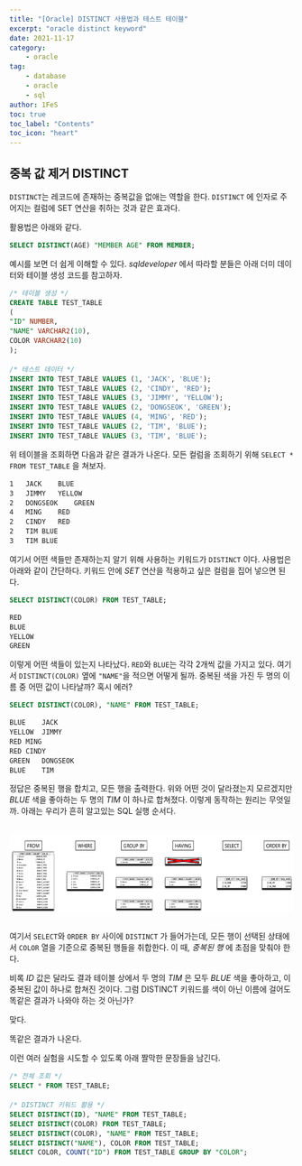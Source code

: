 ```yaml
---
title: "[Oracle] DISTINCT 사용법과 테스트 테이블"
excerpt: "oracle distinct keyword"
date: 2021-11-17
category:
    - oracle
tag:
    - database
    - oracle
    - sql
author: 1FeS
toc: true
toc_label: "Contents"
toc_icon: "heart"
---
```


## 중복 값 제거 DISTINCT

`DISTINCT`는 레코드에 존재하는 중복값을 없애는 역할을 한다. `DISTINCT` 에 인자로 주어지는 컬럼에 SET 연산을 취하는 것과 같은 효과다. 

활용법은 아래와 같다.

```sql
SELECT DISTINCT(AGE) "MEMBER AGE" FROM MEMBER;
```

예시를 보면 더 쉽게 이해할 수 있다. *sqldeveloper* 에서 따라할 분들은 아래 더미 데이터와 테이블 생성 코드를 참고하자.

```sql
/* 테이블 생성 */
CREATE TABLE TEST_TABLE
(
"ID" NUMBER,
"NAME" VARCHAR2(10),
COLOR VARCHAR2(10)
);

/* 테스트 데이터 */
INSERT INTO TEST_TABLE VALUES (1, 'JACK', 'BLUE');
INSERT INTO TEST_TABLE VALUES (2, 'CINDY', 'RED');
INSERT INTO TEST_TABLE VALUES (3, 'JIMMY', 'YELLOW');
INSERT INTO TEST_TABLE VALUES (2, 'DONGSEOK', 'GREEN');
INSERT INTO TEST_TABLE VALUES (4, 'MING', 'RED');
INSERT INTO TEST_TABLE VALUES (2, 'TIM', 'BLUE');
INSERT INTO TEST_TABLE VALUES (3, 'TIM', 'BLUE');
```

위 테이블을 조회하면 다음과 같은 결과가 나온다. 모든 컬럼을 조회하기 위해 `SELECT * FROM TEST_TABLE` 을 쳐보자.

```sh
1	JACK	BLUE
3	JIMMY	YELLOW
2	DONGSEOK	GREEN
4	MING	RED
2	CINDY	RED
2	TIM	BLUE
3   TIM BLUE
```

여기서 어떤 색들만 존재하는지 알기 위해 사용하는 키워드가 `DISTINCT` 이다. 사용법은 아래와 같이 간단하다. 키워드 안에 *SET* 연산을 적용하고 싶은 컬럼을 집어 넣으면 된다.

```sql
SELECT DISTINCT(COLOR) FROM TEST_TABLE;
```
```sh
RED
BLUE
YELLOW
GREEN
```

이렇게 어떤 색들이 있는지 나타났다. `RED`와 `BLUE`는 각각 2개씩 값을 가지고 있다. 여기서 `DISTINCT(COLOR)` 옆에 `"NAME"`을 적으면 어떻게 될까. 중복된 색을 가진 두 명의 이름 중 어떤 값이 나타날까? 혹시 에러?

```sql
SELECT DISTINCT(COLOR), "NAME" FROM TEST_TABLE;
```
```sh
BLUE	JACK
YELLOW	JIMMY
RED	MING
RED	CINDY
GREEN	DONGSEOK
BLUE	TIM
```

정답은 중복된 행을 합치고, 모든 행을 출력한다. 위와 어떤 것이 달라졌는지 모르겠지만 *BLUE* 색을 좋아하는 두 명의 *TIM* 이 하나로 합쳐졌다. 이렇게 동작하는 원리는 무엇일까. 아래는 우리가 흔히 알고있는 SQL 실행 순서다. 

<br/>
<img src="/_img/2021-11-17/execute_order.jpg" style="margin: atuo auto; display: block; height: 10em;">
<br/>

여기서 `SELECT`와 `ORDER BY` 사이에 `DISTINCT` 가 들어가는데, 모든 행이 선택된 상태에서 `COLOR` 열을 기준으로 중복된 행들을 취합한다. 이 때, *중복된 행* 에 초점을 맞춰야 한다. 

비록 *ID* 값은 달라도 결과 테이블 상에서 두 명의 *TIM* 은 모두 *BLUE* 색을 좋아하고, 이 중복된 값이 하나로 합쳐진 것이다. 그럼 DISTINCT 키워드를 색이 아닌 이름에 걸어도 똑같은 결과가 나와야 하는 것 아닌가?

맞다.

똑같은 결과가 나온다.

이런 여러 실험을 시도할 수 있도록 아래 짤막한 문장들을 남긴다.

```sql
/* 전체 조회 */
SELECT * FROM TEST_TABLE;

/* DISTINCT 키워드 활용 */
SELECT DISTINCT(ID), "NAME" FROM TEST_TABLE;
SELECT DISTINCT(COLOR) FROM TEST_TABLE;
SELECT DISTINCT(COLOR), "NAME" FROM TEST_TABLE;
SELECT DISTINCT("NAME"), COLOR FROM TEST_TABLE;
SELECT COLOR, COUNT("ID") FROM TEST_TABLE GROUP BY "COLOR";
```